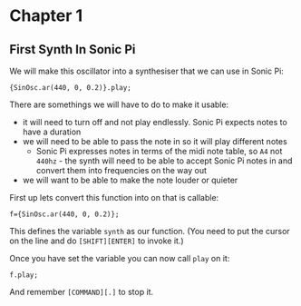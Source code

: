 # Chapter 1

## First Synth In Sonic Pi

We will make this oscillator into a synthesiser that we can use in Sonic Pi:

```supercollider
{SinOsc.ar(440, 0, 0.2)}.play;
```

There are somethings we will have to do to make it usable:

* it will need to turn off and not play endlessly. Sonic Pi expects notes to have a duration
* we will need to be able to pass the note in so it will play different notes
     * Sonic Pi expresses notes in terms of the midi note table, so `A4` not `440hz` - the synth will need to be able to accept Sonic Pi notes in and convert them into frequencies on the way out
* we will want to be able to make the note louder or quieter

First up lets convert this function into on that is callable:

```supercollider
f={SinOsc.ar(440, 0, 0.2)};
```

This defines the variable `synth` as our function. (You need to put the cursor on the line and do `[SHIFT][ENTER]` to invoke it.)

Once you have set the variable you can now call `play` on it:

```supercollider
f.play;
```

And remember `[COMMAND][.]` to stop it.

